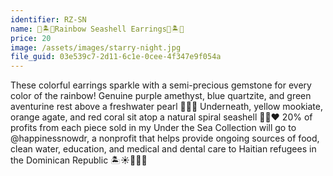 ```yaml
---
identifier: RZ-SN
name: 🐚🏝🌈Rainbow Seashell Earrings🌈🏝🐚
price: 20
image: /assets/images/starry-night.jpg
file_guid: 03e539c7-2d11-6c1e-0cee-4f347e9f054a
---
```

These colorful earrings sparkle with a semi-precious gemstone for every color of the rainbow! Genuine purple amethyst, blue quartzite, and green aventurine rest above a freshwater pearl 💜💙💚 Underneath, yellow mookiate, orange agate, and red coral sit atop a natural spiral seashell 💛🧡❤️
20% of profits from each piece sold in my Under the Sea Collection will go to @happinessnowdr, a nonprofit that helps provide ongoing sources of food, clean water, education, and medical and dental care to Haitian refugees in the Dominican Republic 🏝☀️👨🏾‍⚕️